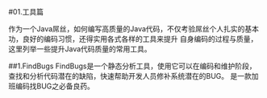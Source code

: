 #01.工具篇

  作为一个Java屌丝，如何编写高质量的Java代码，不仅考验屌丝个人扎实的基本功，良好的编码习惯，还得实用各式各样的工具来提升
  自身编码的过程与质量，这里列举一些提升Java代码质量的常用工具。
  
##1.FindBugs
  FindBugs是一个静态分析工具，使用它可以在编码和维护阶段，查找和分析代码潜在的缺陷，快速帮助开发人员修补系统潜在的BUG。
  是一款加班编码找BUG之必备良药。
